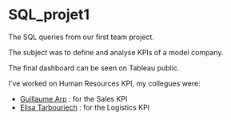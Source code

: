 # SQL_projet1
The SQL queries from our first team project. 

The subject was to define and analyse KPIs of a model company.

The final dashboard can be seen on Tableau public.

I've worked on Human Resources KPI, my collegues were:
- [Guillaume Arp](https://github.com/GuillaumeArp) : for the Sales KPI
- [Elisa Tarbouriech](https://github.com/ElisaTarbouriech) : for the Logistics KPI

